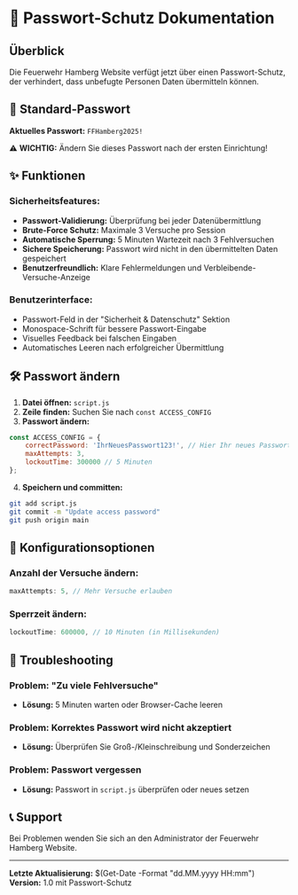# 🔐 Passwort-Schutz Dokumentation

## Überblick

Die Feuerwehr Hamberg Website verfügt jetzt über einen Passwort-Schutz, der verhindert, dass unbefugte Personen Daten übermitteln können.

## 🔑 Standard-Passwort

**Aktuelles Passwort:** `FFHamberg2025!`

⚠️ **WICHTIG:** Ändern Sie dieses Passwort nach der ersten Einrichtung!

## ✨ Funktionen

### Sicherheitsfeatures:
- **Passwort-Validierung:** Überprüfung bei jeder Datenübermittlung
- **Brute-Force Schutz:** Maximale 3 Versuche pro Session
- **Automatische Sperrung:** 5 Minuten Wartezeit nach 3 Fehlversuchen
- **Sichere Speicherung:** Passwort wird nicht in den übermittelten Daten gespeichert
- **Benutzerfreundlich:** Klare Fehlermeldungen und Verbleibende-Versuche-Anzeige

### Benutzerinterface:
- Passwort-Feld in der "Sicherheit & Datenschutz" Sektion
- Monospace-Schrift für bessere Passwort-Eingabe
- Visuelles Feedback bei falschen Eingaben
- Automatisches Leeren nach erfolgreicher Übermittlung

## 🛠️ Passwort ändern

1. **Datei öffnen:** `script.js`
2. **Zeile finden:** Suchen Sie nach `const ACCESS_CONFIG`
3. **Passwort ändern:**
```javascript
const ACCESS_CONFIG = {
    correctPassword: 'IhrNeuesPasswort123!', // Hier Ihr neues Passwort eintragen
    maxAttempts: 3,
    lockoutTime: 300000 // 5 Minuten
};
```
4. **Speichern und committen:**
```bash
git add script.js
git commit -m "Update access password"
git push origin main
```

## 🔧 Konfigurationsoptionen

### Anzahl der Versuche ändern:
```javascript
maxAttempts: 5, // Mehr Versuche erlauben
```

### Sperrzeit ändern:
```javascript
lockoutTime: 600000, // 10 Minuten (in Millisekunden)
```

## 🚫 Troubleshooting

### Problem: "Zu viele Fehlversuche"
- **Lösung:** 5 Minuten warten oder Browser-Cache leeren

### Problem: Korrektes Passwort wird nicht akzeptiert
- **Lösung:** Überprüfen Sie Groß-/Kleinschreibung und Sonderzeichen

### Problem: Passwort vergessen
- **Lösung:** Passwort in `script.js` überprüfen oder neues setzen

## 📞 Support

Bei Problemen wenden Sie sich an den Administrator der Feuerwehr Hamberg Website.

---

**Letzte Aktualisierung:** $(Get-Date -Format "dd.MM.yyyy HH:mm")  
**Version:** 1.0 mit Passwort-Schutz